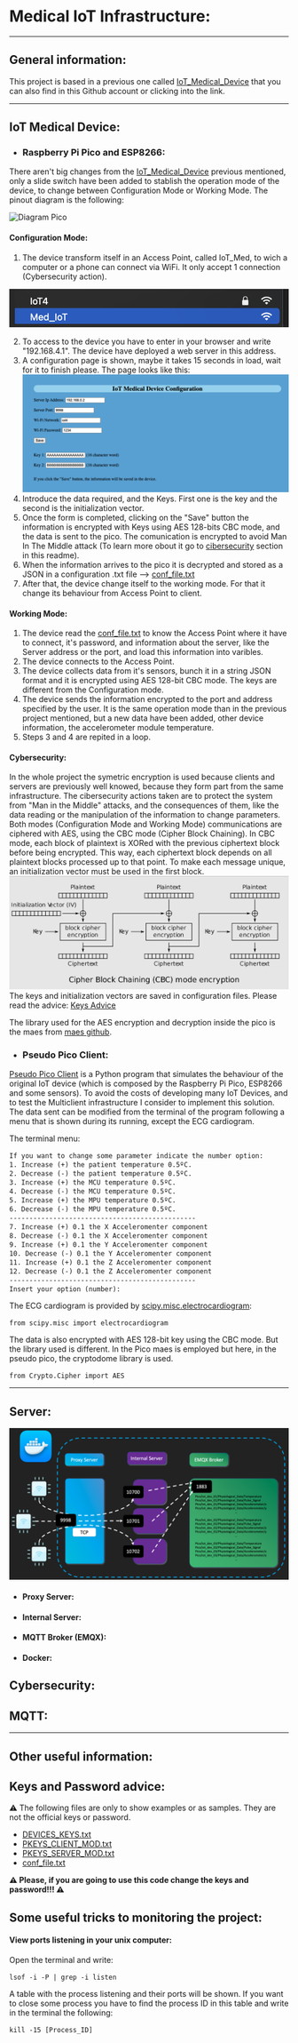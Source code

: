 # Medical IoT Infrastructure: 
------
## General information:

This project is based in a previous one called [IoT_Medical_Device](https://github.com/bermejo4/IoT_Medical_Device) that you can also find in this Github account or clicking into the link.

-------
## IoT Medical Device:
- ### Raspberry Pi Pico and ESP8266:
There aren't big changes from the [IoT_Medical_Device](https://github.com/bermejo4/IoT_Medical_Device) previous mentioned, only a slide switch have been added to stablish the operation mode of the device, to change between Configuration Mode or Working Mode. 
The pinout diagram is the following:

![Diagram Pico](/Documentation/Images/Diagram_pico.png)


#### Configuration Mode:
1. The device transform itself in an Access Point, called IoT_Med, to wich a computer or a phone can connect via WiFi. It only accept 1 connection (Cybersecurity action).

![](/Documentation/Images/Ap_view_laptop.png)

2. To access to the device you have to enter in your browser and write "192.168.4.1". The device have deployed a web server in this address.
3. A configuration page is shown, maybe it takes 15 seconds in load, wait for it to finish please. The page looks like this: 
![](/Documentation/Images/Conf_page.png)
4. Introduce the data required, and the Keys. First one is the key and the second is the initialization vector.
5. Once the form is completed, clicking on the "Save" button the information is encrypted with Keys using AES 128-bits CBC mode, and the data is sent to the pico. The comunication is encrypted to avoid Man In The Middle attack (To learn more obout it go to [cibersecurity](#cybersecurity) section in this readme).
6. When the information arrives to the pico it is decrypted and stored as a JSON in a configuration .txt file --> [conf_file.txt](/Raspberry%20Pi%20Pico/conf_file.txt)
7. After that, the device change itself to the working mode. For that it change its behaviour from Access Point to client.

#### Working Mode:
1. The device read the [conf_file.txt](/Raspberry%20Pi%20Pico/conf_file.txt) to know the Access Point where it have to connect, it's password, and information about the server, like the Server address or the port, and load this information into varibles.
2. The device connects to the Access Point.
3. The device collects data from it's sensors, bunch it in a string JSON format and it is encrypted using AES 128-bit CBC mode. The keys are different from the Configuration mode.
4. The device sends the information encrypted to the port and address specified by the user. It is the same operation mode than in the previous project mentioned, but a new data have been added, other device information, the accelerometer module temperature.
5. Steps 3 and 4 are repited in a loop.


#### Cybersecurity:
In the whole project the symetric encryption is used because clients and servers are previously well knowed, because they form part from the same infrastructure.
The cibersecurity actions taken are to protect the system from "Man in the Middle" attacks, and the consequences of them, like the data reading or the manipulation of the information to change parameters.
Both modes (Configuration Mode and Working Mode) communications are ciphered with AES, using the CBC mode (Cipher Block Chaining). In CBC mode, each block of plaintext is XORed with the previous ciphertext block before being encrypted. This way, each ciphertext block depends on all plaintext blocks processed up to that point. To make each message unique, an initialization vector must be used in the first block.
![](/Documentation/Images/cbc_aes.jpeg)
The keys and initialization vectors are saved in configuration files. Please read the advice: [Keys Advice](#keys-and-password-advice)

The library used for the AES encryption and decryption inside the pico is the maes from [maes github](https://github.com/piaca/micropython-aes).


- ### Pseudo Pico Client:
[Pseudo Pico Client](/Pseudo%20Pico%20Client/pseudo_pico_client.py) is a Python program that simulates the behaviour of the original IoT device (which is composed by the Raspberry Pi Pico, ESP8266 and some sensors). To avoid the costs of developing many IoT Devices, and to test the Multiclient infrastructure I consider to implement this solution. 
The data sent can be modified from the terminal of the program following a menu that is shown during its running, except the ECG cardiogram. 

The terminal menu:
```
If you want to change some parameter indicate the number option:
1. Increase (+) the patient temperature 0.5ºC.
2. Decrease (-) the patient temperature 0.5ºC.
3. Increase (+) the MCU temperature 0.5ºC.
4. Decrease (-) the MCU temperature 0.5ºC.
5. Increase (+) the MPU temperature 0.5ºC.
6. Decrease (-) the MPU temperature 0.5ºC.
-----------------------------------------------
7. Increase (+) 0.1 the X Acceleromenter component
8. Decrease (-) 0.1 the X Acceleromenter component
9. Increase (+) 0.1 the Y Acceleromenter component
10. Decrease (-) 0.1 the Y Acceleromenter component
11. Increase (+) 0.1 the Z Acceleromenter component
12. Decrease (-) 0.1 the Z Acceleromenter component
-----------------------------------------------
Insert your option (number):
```

The ECG cardiogram is provided by [scipy.misc.electrocardiogram](https://docs.scipy.org/doc/scipy/reference/generated/scipy.misc.electrocardiogram.html):
```
from scipy.misc import electrocardiogram
```

The data is also encrypted with AES 128-bit key using the CBC mode. But the library used is different. In the Pico maes is employed but here, in the pseudo pico, the cryptodome library is used. 
```
from Crypto.Cipher import AES
``` 

----------------

## Server:

![](/Documentation/Images/Diagram_Server.png)

- #### Proxy Server:
- #### Internal Server:
- #### MQTT Broker (EMQX):
- #### Docker:

## Cybersecurity:

## MQTT:

-----------------
## Other useful information:

## Keys and Password advice:
 ⚠️ The following files are only to show examples or as samples. 
They are not the official keys or password.

- [DEVICES_KEYS.txt](/Python%20Server/DEVICES_KEYS.txt)
- [PKEYS_CLIENT_MOD.txt](/Raspberry%20Pi%20Pico/PKEYS_CLIENT_MOD.txt)
- [PKEYS_SERVER_MOD.txt](/Raspberry%20Pi%20Pico/PKEYS_SERVER_MOD.txt)
- [conf_file.txt](/Raspberry%20Pi%20Pico/conf_file.txt) 

**⚠️ Please, if you are going to use this code change the keys and password!!! ⚠️**

## Some useful tricks to monitoring the project:

#### View ports listening in your unix computer:
Open the terminal and write:
```
lsof -i -P | grep -i listen
``` 
A table with the process listening and their ports will be shown.
If you want to close some process you have to find the process ID in this table and write in the terminal the following:
```
kill -15 [Process_ID]
``` 